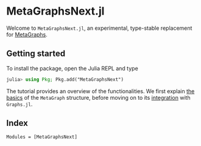 # MetaGraphsNext.jl

Welcome to `MetaGraphsNext.jl`, an experimental, type-stable replacement for [MetaGraphs](https://github.com/JuliaGraphs/MetaGraphs.jl).

## Getting started

To install the package, open the Julia REPL and type

```julia
julia> using Pkg; Pkg.add("MetaGraphsNext")
```

The tutorial provides an overview of the functionalities. We first explain [the basics](tutorial_basics.md) of the `MetaGraph` structure, before moving on to its [integration](tutorial_graphs.md) with `Graphs.jl`.

## Index

```@index
Modules = [MetaGraphsNext]
```
